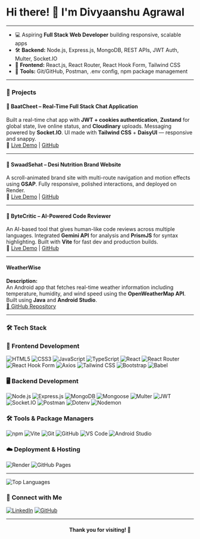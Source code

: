# Hi there! 👋 I'm **Divyaanshu Agrawal**  

---

- 💻 Aspiring **Full Stack Web Developer** building responsive, scalable apps  
- 🛠 **Backend:** Node.js, Express.js, MongoDB, REST APIs, JWT Auth, Multer, Socket.IO  
- 🎨 **Frontend:** React.js, React Router, React Hook Form, Tailwind CSS  
- 🔧 **Tools:** Git/GitHub, Postman, .env config, npm package management  

---

### 🌟 **Projects**

#### 💬 **BaatCheet – Real-Time Full Stack Chat Application**  
Built a real-time chat app with **JWT + cookies authentication**, **Zustand** for global state, live online status, and **Cloudinary** uploads. Messaging powered by **Socket.IO**. UI made with **Tailwind CSS** + **DaisyUI** — responsive and snappy.  
🔗 [Live Demo](https://chat-app-divyaanshu.onrender.com/) | [GitHub](https://github.com/DIVYAANSHU-AGRAWAL/BaatCheet-Real-Time-Chat-App)

---

#### 🍲 **SwaadSehat – Desi Nutrition Brand Website**  
A scroll-animated brand site with multi-route navigation and motion effects using **GSAP**. Fully responsive, polished interactions, and deployed on Render.  
🔗 [Live Demo](https://gsap-land.onrender.com/) | [GitHub](https://github.com/DIVYAANSHU-AGRAWAL/SwaadSehat-GSAP-Website)

---

#### 🚀 **ByteCritic – AI-Powered Code Reviewer**  
An AI-based tool that gives human-like code reviews across multiple languages. Integrated **Gemini API** for analysis and **PrismJS** for syntax highlighting. Built with **Vite** for fast dev and production builds.  
🔗 [Live Demo](https://bytecritic.onrender.com/) | [GitHub](https://github.com/DIVYAANSHU-AGRAWAL/ByteCritic-AI-Powered-Code-Analyzer)

---

#### **WeatherWise**  
**Description:**  
An Android app that fetches real-time weather information including temperature, humidity, and wind speed using the **OpenWeatherMap API**. Built using **Java** and **Android Studio**.  
[🔗 GitHub Repository](https://github.com/DIVYAANSHU-AGRAWAL/Weather_App)

---

### 🛠️ **Tech Stack**

### 🎨 Frontend Development
![HTML5](https://img.shields.io/badge/HTML5-E34F26?style=for-the-badge&logo=html5&logoColor=white)
![CSS3](https://img.shields.io/badge/CSS3-1572B6?style=for-the-badge&logo=css3&logoColor=white)
![JavaScript](https://img.shields.io/badge/JavaScript-F7DF1E?style=for-the-badge&logo=javascript&logoColor=black)
![TypeScript](https://img.shields.io/badge/TypeScript-3178C6?style=for-the-badge&logo=typescript&logoColor=white)
![React](https://img.shields.io/badge/React-61DAFB?style=for-the-badge&logo=react&logoColor=black)
![React Router](https://img.shields.io/badge/React%20Router-CA4245?style=for-the-badge&logo=react-router&logoColor=white)
![React Hook Form](https://img.shields.io/badge/React_Hook_Form-EC5990?style=for-the-badge&logo=reacthookform&logoColor=white)
![Axios](https://img.shields.io/badge/Axios-5A29E4?style=for-the-badge&logo=axios&logoColor=white)
![Tailwind CSS](https://img.shields.io/badge/Tailwind%20CSS-38B2AC?style=for-the-badge&logo=tailwind-css&logoColor=white)
![Bootstrap](https://img.shields.io/badge/Bootstrap-7952B3?style=for-the-badge&logo=bootstrap&logoColor=white)
![Babel](https://img.shields.io/badge/Babel-F9DC3E?style=for-the-badge&logo=babel&logoColor=black)

### 🖥️ Backend Development
![Node.js](https://img.shields.io/badge/Node.js-339933?style=for-the-badge&logo=nodedotjs&logoColor=white)
![Express.js](https://img.shields.io/badge/Express.js-000000?style=for-the-badge&logo=express&logoColor=white)
![MongoDB](https://img.shields.io/badge/MongoDB-47A248?style=for-the-badge&logo=mongodb&logoColor=white)
![Mongoose](https://img.shields.io/badge/Mongoose-880000?style=for-the-badge&logoColor=white)
![Multer](https://img.shields.io/badge/Multer-FF3C00?style=for-the-badge&logoColor=white)
![JWT](https://img.shields.io/badge/JWT-000000?style=for-the-badge&logoColor=white)
![Socket.IO](https://img.shields.io/badge/Socket.IO-010101?style=for-the-badge&logo=socketdotio&logoColor=white)
![Postman](https://img.shields.io/badge/Postman-FF6C37?style=for-the-badge&logo=postman&logoColor=white)
![Dotenv](https://img.shields.io/badge/Dotenv-4B8BBE?style=for-the-badge&logo=dotenv&logoColor=white)
![Nodemon](https://img.shields.io/badge/Nodemon-76D04B?style=for-the-badge&logoColor=white)

### 🛠️ Tools & Package Managers
![npm](https://img.shields.io/badge/npm-CB3837?style=for-the-badge&logo=npm&logoColor=white)
![Vite](https://img.shields.io/badge/Vite-646CFF?style=for-the-badge&logo=vite&logoColor=white)
![Git](https://img.shields.io/badge/Git-F05032?style=for-the-badge&logo=git&logoColor=white)
![GitHub](https://img.shields.io/badge/GitHub-181717?style=for-the-badge&logo=github&logoColor=white)
![VS Code](https://img.shields.io/badge/VS%20Code-007ACC?style=for-the-badge&logo=visual-studio-code&logoColor=white)
![Android Studio](https://img.shields.io/badge/Android%20Studio-3DDC84?style=for-the-badge&logo=android-studio&logoColor=white)

### ☁️ Deployment & Hosting  
![Render](https://img.shields.io/badge/-Render-354EA9?logo=render&logoColor=white&style=flat) 
![GitHub Pages](https://img.shields.io/badge/GitHub%20Pages-121013?style=for-the-badge&logo=github&logoColor=white)

---

![Top Languages](https://github-readme-stats.vercel.app/api/top-langs/?username=DIVYAANSHU-AGRAWAL&layout=compact&theme=radical&hide=Jupyter%20Notebook)

### 🔗 **Connect with Me**

[![LinkedIn](https://img.shields.io/badge/LinkedIn-0077B5?style=for-the-badge&logo=linkedin&logoColor=white)](https://www.linkedin.com/in/divyaanshu-agrawal/)
[![GitHub](https://img.shields.io/badge/GitHub-181717?style=for-the-badge&logo=github&logoColor=white)](https://github.com/DIVYAANSHU-AGRAWAL)

---

<div align="center">
  <h4>Thank you for visiting! 🚀</h4>
</div>
